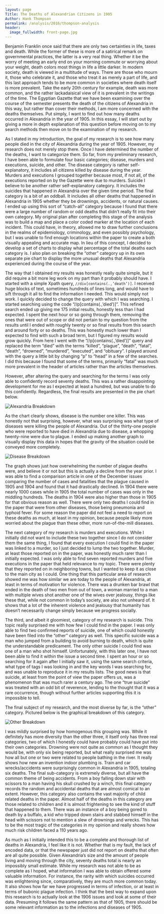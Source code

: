 ```yaml
---
layout: page
Title: The Deaths of Alexandrian Citizens in 1905
Author: Hank Thompson
permalink: /analysis/2016/thompson-analysis
header:
  image_fullwidth: front-page.jpg
---
```


Benjamin Franklin once said that there are only two certainties in life, taxes and death. While the former of these is more of a satirical remark on governmental practices, the latter is a very real thing. Whether it be the worry of meeting an early end on your morning commute or worrying about your weight, death colors most things in life a little darker. In modern society, death is viewed in a multitude of ways. There are those who mourn it, those who celebrate it, and those who treat it as merely a part of life, and this last approach tends to be more common in societies where death itself is more prevalent. Take the early 20th century for example, death was more common, and the rather lackadaisical view of it is prevalent in the writings of the time. The Egyptian Gazette that we have been examining over the course of the semester presents the death of the citizens of Alexandria in this way, but rather than cover their methods, I am more concerned with the deaths themselves. Put simply, I want to find out how many deaths occurred in Alexandria in the year of 1905. In this essay, I will start out by giving a more in depth explanation of this question before moving on to my search methods then move on to the examination of my research.

As I stated in my introduction, the goal of my research is to see how many people died in the city of Alexandria during the year of 1905. However, my research does not merely stop there. Once I have determined the number of the deaths, I want to categorize them. So far, from my preliminary research, I have been able to formulate four basic categories; disease, murders and executions, suicide, and other. The disease category is rather self-explanatory, it includes all citizens killed by disease during the year. Murders and executions I grouped together because most, if not all, of the executions reported on by the Gazette were due to murders. Suicide I believe to be another rather self-explanatory category. It includes the suicides that happened in Alexandria over the given time period. The final category is a bit of an oddball. It includes all other deaths that happened in Alexandria in 1905 whether they be drownings, accidents, or natural causes. I ended up using this sort of “catch-all” category because I found that there were a large number of random or odd deaths that didn’t really fit into their own category. My original plan after completing this stage of the analysis was to build a map and place a color coded marker at the location of each incident. This could have, in theory, allowed me to draw further conclusions in the realms of epidemiology, criminology, and even possibly psychology, but I was unable to find enough locations within the paper to create a both visually appealing and accurate map. In lieu of this concept, I decided to develop a set of charts to display what percentage of the total deaths each category is. I also plan on breaking the “other” category up in its own separate pie chart to display the more unusual deaths that Alexandria experienced during the course of the year.

The way that I obtained my results was honestly really quite simple, but it did require a bit more leg work on my part than it probably should have. I started with a simple Xpath query, `//div[contains(.,’death’)]`. I received huge blocks of text, sometimes hundreds of lines long, and would have to sift through it all to find the information I needed. This would simply not work. I quickly decided to change the query with which I was searching. I started searching using the code “//p[contains(.,’died’)]”. This refined search ended up giving me 175 initial results, honestly less than I had expected. I spent the next hour or so going through them, removing the ones that were out of scope or did not pertain to my question from the results until I ended with roughly twenty or so final results from this search and around forty or so deaths. This was honestly much lower than I expected to find with such a broad term, but I figured my results would grow quickly. From here I went with the “//p[contains(.,’died’)]” query and replaced the term “died” with the terms “killed”, “plague”, “death”, “fatal”, “death”, “drowned”, “murdered”, “executed”, and “obituary”. I played around with the query a little bit by changing “p” to “head” in a few of the searches. I did this because I found that some of the terms, primarily “fatal” was much more prevalent in the header of articles rather than the articles themselves.

However, after altering the query and searching for the terms I was only able to confidently record seventy deaths. This was a rather disappointing development for me as I expected at least a hundred, but was unable to do this confidently. Regardless, the final results are presented in the pie chart below.

![Alexandria Breakdown](https://github.com/dig-eg-gaz/dig-eg-gaz.github.io/blob/master/images/analysis-images/thompson-alexandria_breakdown.png?raw=true)

As the chart clearly shows, disease is the number one killer. This was honestly not that surprising, however, what was surprising was what type of diseases were killing the people of Alexandria. Out of the thirty-one people who were reported to have died in Alexandria due to disease, a whopping twenty-nine were due to plague. I ended up making another graph to visually display this data in hopes that the gravity of the situation could be conveyed more completely.

![Disease Breakdown](https://github.com/dig-eg-gaz/dig-eg-gaz.github.io/blob/master/images/analysis-images/thompson-disease_breakdown.png?raw=true)

The graph shows just how overwhelming the number of plague deaths were, and believe it or not but this is actually a decline from the year prior. I was able to find a comparison article in one of the December issues comparing the number of cases and fatalities that the plague caused in 1905 and 1904 and found that it had drastically declined. In 1904 there were nearly 1000 cases while in 1905 the total number of cases was only in the middling hundreds. The deaths in 1904 were also higher than those in 1905 for that obvious reason as well. There were only two deaths I could find in the paper that were from other diseases, those being pneumonia and typhoid fever. For some reason the paper did not feel a need to report on these deaths as much, at least in my opinion, because people likely more worried about the plague than these other, more run-of-the-mill diseases.

The next category of my research is murders and executions. While I initially did not want to include these two together since I do not consider them the same thing, I found that every execution I could find in the paper was linked to a murder, so I just decided to lump the two together. Murder, at least those reported on in the paper, was honestly much rarer than I initially expected. I was only able to find seven reported murders and five executions in the paper that held relevance to my topic. There were plenty that they reported on in neighboring towns, but I wanted to keep it as close to the main city as I could. One thing that this particular area of research showed me was how similar we are today to the people of Alexandria, at least in terms of motivation for violence. There was a drunken bar brawl that ended in the death of two men from out of town, a woman married to a man with multiple wives shot another one of the wives over jealousy, things like these that, while not common in today’s society, are also not unheard of. It shows that a lot of the inherent violence and jealousy that humanity has doesn’t necessarily change simply because we progress socially.

The third, and albeit it gloomiest, category of my research is suicide. This topic really surprised me with how few I could find in the paper. I was only able to find two confirmed reports of suicide, one of which could honestly have been filed into the “other” category as well. This specific suicide was a man who jumped from a building to avoid burning to death, which is quite the understandable predicament. The only other suicide I could find was one of a man who shot himself. Unfortunately, with this later one, I have not been able to find it within the issue a second time. I spent an hour or so searching for it again after I initially saw it, using the same search criteria, what type of tags I was looking in and the key words I was searching for, and was unable to reproduce it in my results lists. The good news is that suicide, at least from the point of view the paper offers us, was a phenomenon that was much rarer a century ago. The one “true suicide” was treated with an odd bit of reverence, lending to the thought that it was a rare occurrence, though without further articles supporting this it is impossible to tell.

The final subject of my research, and the most diverse by far, is the “other” category. Pictured below is the graphical breakdown of this category.

![Other Breakdown](https://github.com/dig-eg-gaz/dig-eg-gaz.github.io/blob/master/images/analysis-images/thompson-other_brekdown.png?raw=true)

I was mildly surprised by how homogenous this grouping was. While it definitely has more diversity than the other three, it itself only has three real categories, two of which I honestly could have probably could have put into their own categories. Drowning were not quite as common as I thought they would be, with only six being reported, but what really surprised me was how all but one or two were related to people bathing in the river. It really shows how new an invention indoor plumbing is. Train and car wrecks/accidents were surprisingly common in Alexandria in 1905, totaling six deaths. The final sub-category is extremely diverse, but all have the common theme of being accidents. From a boy falling down stair with scissors to a man having his skull crushed by a winch, this final category records the random and accidental deaths that are almost comical to an extent. However, this category also contains the vast majority of child related deaths in the paper. Almost half of the deaths in this category are those related to children and it is almost frightening to see the kind of stuff that happened to them. There was an instance of a boy being gored to death by a buffalo, a kid who tripped down stairs and stabbed himself in the head with scissors not to mention a slew of drownings and wrecks. This has to be the most tragic of the categories in my opinion and really shows how much risk children faced a 110 years ago.

As much as I initially intended this to be a complete and thorough list of deaths in Alexandria, I feel like it is not. Whether that is my fault, the lack of encoded data, or that the newspaper just did not report on deaths that often are all quite possible. Given Alexandria’s size and the amount of people living and moving through the city, seventy deaths total is nearly an impossibly small estimate. While my research was not able to be as complete as I hoped, what information I was able to obtain offered some valuable information. For instance, the rarity with which suicides occurred was enlightening since, comparatively, they are much more common today. It also shows how far we have progressed in terms of infection, or at least in terms of bubonic plague infection. I think that the best way to expand upon this research is to actually look at the 1906 issues and look at some of their data. Presuming it follows the same pattern as that of 1905, there should be some relevant information as to the infections and diseases of 1905.
